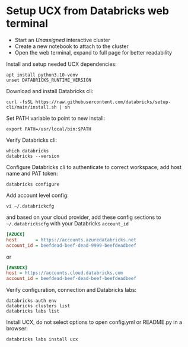 # Setup UCX from Databricks web terminal

- Start an *Unassigned* interactive cluster
- Create a new notebook to attach to the cluster
- Open the web terminal, expand to full page for better readability

Install and setup needed UCX dependencies:

```shell
apt install python3.10-venv
unset DATABRICKS_RUNTIME_VERSION
```

Download and install Databricks cli:

```shell
curl -fsSL https://raw.githubusercontent.com/databricks/setup-cli/main/install.sh | sh
```

Set PATH variable to point to new install:

```shell
export PATH=/usr/local/bin:$PATH
```

Verify Databricks cli:

```shell
which databricks
databricks --version
```

Configure Databricks cli to authenticate to correct workspace, add host name and PAT token:
```shell
databricks configure
```

Add account level config:
```shell
vi ~/.databrickcfg
```
and based on your cloud provider, add these config sections to `~/.databrickscfg` with your Databricks `account_id`
```ini
[AZUCX]
host       = https://accounts.azuredatabricks.net
account_id = beefdead-beef-dead-9999-beefdeadbeef
```
or
```ini
[AWSUCX]
host = https://accounts.cloud.databricks.com
account_id = beefdead-beef-dead-beef-beefdeadbeef
```

Verify configuration, connection and Databricks labs:
```shell
databricks auth env
databricks clusters list
databricks labs list
```

Install UCX, do not select options to open config.yml or README.py in a browser:
```shell
databricks labs install ucx
```
